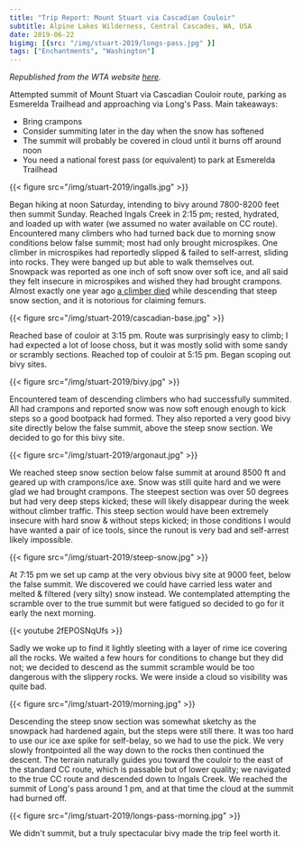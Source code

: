 ```yaml
---
title: "Trip Report: Mount Stuart via Cascadian Couloir"
subtitle: Alpine Lakes Wilderness, Central Cascades, WA, USA
date: 2019-06-22
bigimg: [{src: "/img/stuart-2019/longs-pass.jpg" }]
tags: ["Enchantments", "Washington"]
---
```


*Republished from the WTA website [here](https://www.wta.org/go-hiking/trip_report.2019-06-24.5253765748).*

Attempted summit of Mount Stuart via Cascadian Couloir route, parking as Esmerelda Trailhead and approaching via Long's Pass.
Main takeaways:

 * Bring crampons
 * Consider summiting later in the day when the snow has softened
 * The summit will probably be covered in cloud until it burns off around noon
 * You need a national forest pass (or equivalent) to park at Esmerelda Trailhead

{{< figure src="/img/stuart-2019/ingalls.jpg" >}}

Began hiking at noon Saturday, intending to bivy around 7800-8200 feet then summit Sunday.
Reached Ingals Creek in 2:15 pm; rested, hydrated, and loaded up with water (we assumed no water available on CC route).
Encountered many climbers who had turned back due to morning snow conditions below false summit; most had only brought microspikes.
One climber in microspikes had reportedly slipped & failed to self-arrest, sliding into rocks.
They were banged up but able to walk themselves out.
Snowpack was reported as one inch of soft snow over soft ice, and all said they felt insecure in microspikes and wished they had brought crampons.
Almost exactly one year ago [a climber died](http://publications.americanalpineclub.org/articles/13201215220) while descending that steep snow section, and it is notorious for claiming femurs.

{{< figure src="/img/stuart-2019/cascadian-base.jpg" >}}

Reached base of couloir at 3:15 pm.
Route was surprisingly easy to climb; I had expected a lot of loose choss, but it was mostly solid with some sandy or scrambly sections.
Reached top of couloir at 5:15 pm.
Began scoping out bivy sites.

{{< figure src="/img/stuart-2019/bivy.jpg" >}}

Encountered team of descending climbers who had successfully summited.
All had crampons and reported snow was now soft enough enough to kick steps so a good bootpack had formed.
They also reported a very good bivy site directly below the false summit, above the steep snow section.
We decided to go for this bivy site.

{{< figure src="/img/stuart-2019/argonaut.jpg" >}}

We reached steep snow section below false summit at around 8500 ft and geared up with crampons/ice axe.
Snow was still quite hard and we were glad we had brought crampons.
The steepest section was over 50 degrees but had very deep steps kicked; these will likely disappear during the week without climber traffic.
This steep section would have been extremely insecure with hard snow & without steps kicked; in those conditions I would have wanted a pair of ice tools, since the runout is very bad and self-arrest likely impossible.

{{< figure src="/img/stuart-2019/steep-snow.jpg" >}}

At 7:15 pm we set up camp at the very obvious bivy site at 9000 feet, below the false summit.
We discovered we could have carried less water and melted & filtered (very silty) snow instead.
We contemplated attempting the scramble over to the true summit but were fatigued so decided to go for it early the next morning.

{{< youtube 2fEPOSNqUfs >}}

Sadly we woke up to find it lightly sleeting with a layer of rime ice covering all the rocks.
We waited a few hours for conditions to change but they did not; we decided to descend as the summit scramble would be too dangerous with the slippery rocks.
We were inside a cloud so visibility was quite bad.

{{< figure src="/img/stuart-2019/morning.jpg" >}}

Descending the steep snow section was somewhat sketchy as the snowpack had hardened again, but the steps were still there.
It was too hard to use our ice axe spike for self-belay, so we had to use the pick.
We very slowly frontpointed all the way down to the rocks then continued the descent.
The terrain naturally guides you toward the couloir to the east of the standard CC route, which is passable but of lower quality; we navigated to the true CC route and descended down to Ingals Creek.
We reached the summit of Long's pass around 1 pm, and at that time the cloud at the summit had burned off.

{{< figure src="/img/stuart-2019/longs-pass-morning.jpg" >}}

We didn't summit, but a truly spectacular bivy made the trip feel worth it.
